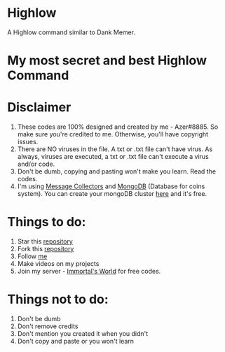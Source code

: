 # Highlow
A Highlow command similar to Dank Memer.

# My most secret and best Highlow Command

# Disclaimer
1. These codes are 100% designed and created by me - Azer#8885. So make sure you're credited to me. Otherwise, you'll have copyright issues.
2. There are NO viruses in the file. A txt or .txt file can't have virus. As always, viruses are executed, a txt or .txt file can't execute a virus and/or code.
3. Don't be dumb, copying and pasting won't make you learn. Read the codes.
4. I'm using [Message Collectors](https://discord.js.org/#/docs/main/stable/class/MessageCollector) and [MongoDB](http://mongodb.com/) (Database for coins system). You can create your mongoDB cluster [here](http://mongodb.com/) and it's free.

# Things to do:
1. Star this [repository](http://github.com/AzerCode/Highlow)
2. Fork this [repository](http://github.com/AzerCode/Highlow)
3. Follow [me](http://github.com/AzerCode)
4. Make videos on my projects
5. Join my server - [Immortal's World](https://discord.gg/SyddyzGJsa) for free codes.

# Things not to do:
1. Don't be dumb
2. Don't remove credits
3. Don't mention you created it when you didn't
4. Don't copy and paste or you won't learn

